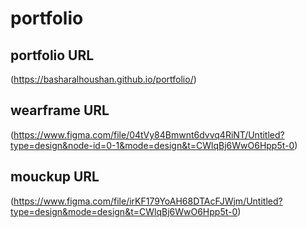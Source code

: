 # portfolio

## portfolio URL
(https://basharalhoushan.github.io/portfolio/)
## wearframe URL
(https://www.figma.com/file/04tVy84Bmwnt6dvvq4RiNT/Untitled?type=design&node-id=0-1&mode=design&t=CWlqBj6WwO6Hpp5t-0)

## mouckup URL
(https://www.figma.com/file/irKF179YoAH68DTAcFJWjm/Untitled?type=design&mode=design&t=CWlqBj6WwO6Hpp5t-0)